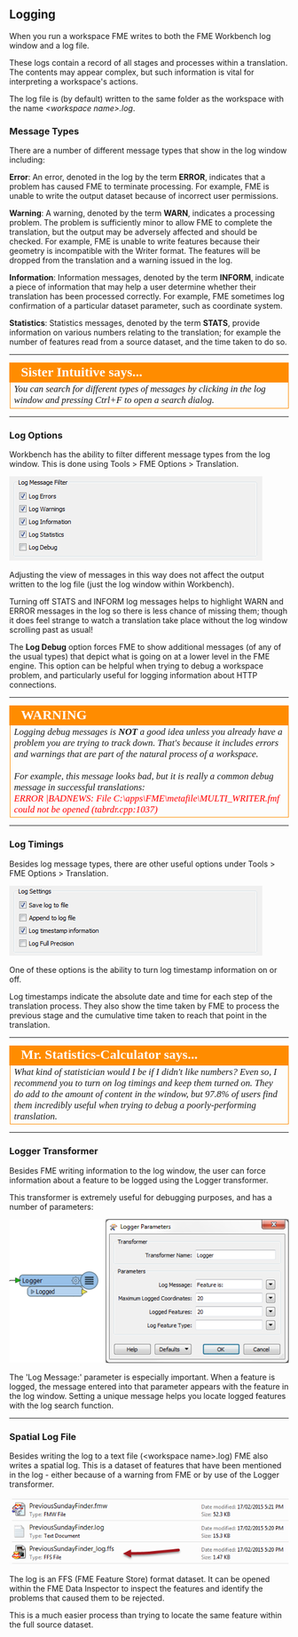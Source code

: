 ## Logging ##
When you run a workspace FME writes to both the FME Workbench log window and a log file. 

These logs contain a record of all stages and processes within a translation. The contents may appear complex, but such information is vital for interpreting a workspace's actions.

The log file is (by default) written to the same folder as the workspace with the name *&lt;workspace name&gt;.log*.


### Message Types ###

There are a number of different message types that show in the log window including:

**Error**: An error, denoted in the log by the term **ERROR**, indicates that a problem has caused FME to terminate processing. For example, FME is unable to write the output dataset because of incorrect user permissions.

**Warning**: A warning, denoted by the term **WARN**, indicates a processing problem. The problem is sufficiently minor to allow FME to complete the translation, but the output may be adversely affected and should be checked. For example, FME is unable to write features because their geometry is incompatible with the Writer format. The features will be dropped from the translation and a warning issued in the log.

**Information**: Information messages, denoted by the term **INFORM**, indicate a piece of information that may help a user determine whether their translation has been processed correctly. For example, FME sometimes log confirmation of a particular dataset parameter, such as coordinate system.

**Statistics**: Statistics messages, denoted by the term **STATS**, provide information on various numbers relating to the translation; for example the number of features read from a source dataset, and the time taken to do so.

---

<!--Person X Says Section-->

<table style="border-spacing: 0px">
<tr>
<td style="vertical-align:middle;background-color:darkorange;border: 2px solid darkorange">
<i class="fa fa-quote-left fa-lg fa-pull-left fa-fw" style="color:white;padding-right: 12px;vertical-align:text-top"></i>
<span style="color:white;font-size:x-large;font-weight: bold;font-family:serif">Sister Intuitive says...</span>
</td>
</tr>

<tr>
<td style="border: 1px solid darkorange">
<span style="font-family:serif; font-style:italic; font-size:larger">
You can search for different types of messages by clicking in the log window and pressing Ctrl+F to open a search dialog.
</span>
</td>
</tr>
</table>

---


### Log Options ###
Workbench has the ability to filter different message types from the log window. This is done using Tools > FME Options > Translation.

![](./Images/Img3.52.LogMessageFilterSettings.png)

Adjusting the view of messages in this way does not affect the output written to the log file (just the log window within Workbench).

Turning off STATS and INFORM log messages helps to highlight WARN and ERROR messages in the log so there is less chance of missing them; though it does feel strange to watch a translation take place without the log window scrolling past as usual!

The **Log Debug** option forces FME to show additional messages (of any of the usual types) that depict what is going on at a lower level in the FME engine. This option can be helpful when trying to debug a workspace problem, and particularly useful for logging information about HTTP connections. 

---

<!--Warning Section--> 

<table style="border-spacing: 0px">
<tr>
<td style="vertical-align:middle;background-color:darkorange;border: 2px solid darkorange">
<i class="fa fa-exclamation-triangle fa-lg fa-pull-left fa-fw" style="color:white;padding-right: 12px;vertical-align:text-top"></i>
<span style="color:white;font-size:x-large;font-weight: bold;font-family:serif">WARNING</span>
</td>
</tr>

<tr>
<td style="border: 1px solid darkorange">
<span style="font-family:serif; font-style:italic; font-size:larger">
Logging debug messages is <strong>NOT</strong> a good idea unless you already have a problem you are trying to track down. That's because it includes errors and warnings that are part of the natural process of a workspace.
<br><br>For example, this message looks bad, but it is really a common debug message in successful translations:
<span style="color:red"><br>ERROR |BADNEWS: File C:\apps\FME\metafile\MULTI_WRITER.fmf could not be opened (tabrdr.cpp:1037)
</span>
</td>
</tr>
</table>

---


### Log Timings ###
Besides log message types, there are other useful options under Tools > FME Options > Translation.

![](./Images/Img3.53.LogGeneralSettings.png)

One of these options is the ability to turn log timestamp information on or off.

Log timestamps indicate the absolute date and time for each step of the translation process. They also show the time taken by FME to process the previous stage and the cumulative time taken to reach that point in the translation.

---

<!--Person X Says Section-->

<table style="border-spacing: 0px">
<tr>
<td style="vertical-align:middle;background-color:darkorange;border: 2px solid darkorange">
<i class="fa fa-quote-left fa-lg fa-pull-left fa-fw" style="color:white;padding-right: 12px;vertical-align:text-top"></i>
<span style="color:white;font-size:x-large;font-weight: bold;font-family:serif">Mr. Statistics-Calculator says...</span>
</td>
</tr>

<tr>
<td style="border: 1px solid darkorange">
<span style="font-family:serif; font-style:italic; font-size:larger">
What kind of statistician would I be if I didn't like numbers? Even so, I recommend you to turn on log timings and keep them turned on. They do add to the amount of content in the window, but 97.8% of users find them incredibly useful when trying to debug a poorly-performing translation.
</span>
</td>
</tr>
</table>

---

### Logger Transformer ###
Besides FME writing information to the log window, the user can force information about a feature to be logged using the Logger transformer.

This transformer is extremely useful for debugging purposes, and has a number of parameters:

![](./Images/Img3.55.LoggerParameters.png)

The 'Log Message:' parameter is especially important. When a feature is logged, the message entered into that parameter appears with the feature in the log window. Setting a unique message helps you locate logged features with the log search function.

---

### Spatial Log File ###

Besides writing the log to a text file (&lt;workspace name&gt;.log) FME also writes a spatial log. This is a dataset of features that have been mentioned in the log - either because of a warning from FME or by use of the Logger transformer.

![](./Images/Img3.54.SpatialLogFile.png)

The log is an FFS (FME Feature Store) format dataset. It can be opened within the FME Data Inspector to inspect the features and identify the problems that caused them to be rejected. 

This is a much easier process than trying to locate the same feature within the full source dataset.
